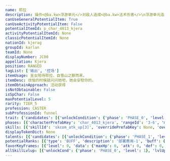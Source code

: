 ```yaml
---
name: 耶拉
description: 操作<@ba.kw>浮游单元</>对敌人造成<@ba.kw>法术伤害</>\n浮游单元连续攻击同一敌人时伤害提升（最高造成干员110%攻击力的伤害）
canUseGeneralPotentialItem: True
canUseActivityPotentialItem: False
potentialItemId: p_char_4013_kjera
activityPotentialItemId: None
classicPotentialItemId: None
nationId: kjerag
groupId: karlan
teamId: None
displayNumber: JC00
appellation: Kjera
position: RANGED
tagList: ['输出', '控场']
itemUsage: 圣女陪侍耶拉，自雪山之巅而来。
itemDesc: 烦恼的时候就问问她吧，她会安慰你的。
itemObtainApproach: 活动获得
isNotObtainable: False
isSpChar: False
maxPotentialLevel: 5
rarity: TIER_5
profession: CASTER
subProfessionId: funnel
trait: {'candidates': [{'unlockCondition': {'phase': 'PHASE_0', 'level': 1}, 'requiredPotentialRank': 0, 'blackboard': [{'key': 'init_atk_scale', 'value': 0.2, 'valueStr': None}, {'key': 'delta_atk_scale', 'value': 0.15, 'valueStr': None}, {'key': 'max_atk_scale', 'value': 1.1, 'valueStr': None}, {'key': 'max_stack_cnt', 'value': 6.0, 'valueStr': None}], 'overrideDescripton': '操作<@ba.kw>浮游单元</>造成<@ba.kw>法术伤害</>\\n单元攻击同一敌人伤害提升（最高造成干员110%攻击力的伤害）', 'prefabKey': None, 'rangeId': None}]}
phases: [{'characterPrefabKey': 'char_4013_kjera', 'rangeId': '3-6', 'maxLevel': 50, 'attributesKeyFrames': [{'level': 1, 'data': {'maxHp': 604, 'atk': 135, 'def': 48, 'magicResistance': 10.0, 'cost': 21, 'blockCnt': 1, 'moveSpeed': 1.0, 'attackSpeed': 100.0, 'baseAttackTime': 1.3, 'respawnTime': 80, 'hpRecoveryPerSec': 0.0, 'spRecoveryPerSec': 1.0, 'maxDeployCount': 1, 'maxDeckStackCnt': 0, 'tauntLevel': 0, 'massLevel': 0, 'baseForceLevel': 0, 'stunImmune': False, 'silenceImmune': False, 'sleepImmune': False, 'frozenImmune': False, 'levitateImmune': False}}, {'level': 50, 'data': {'maxHp': 863, 'atk': 191, 'def': 73, 'magicResistance': 10.0, 'cost': 21, 'blockCnt': 1, 'moveSpeed': 1.0, 'attackSpeed': 100.0, 'baseAttackTime': 1.3, 'respawnTime': 80, 'hpRecoveryPerSec': 0.0, 'spRecoveryPerSec': 1.0, 'maxDeployCount': 1, 'maxDeckStackCnt': 0, 'tauntLevel': 0, 'massLevel': 0, 'baseForceLevel': 0, 'stunImmune': False, 'silenceImmune': False, 'sleepImmune': False, 'frozenImmune': False, 'levitateImmune': False}}], 'evolveCost': None}, {'characterPrefabKey': 'char_4013_kjera', 'rangeId': '3-1', 'maxLevel': 70, 'attributesKeyFrames': [{'level': 1, 'data': {'maxHp': 863, 'atk': 191, 'def': 73, 'magicResistance': 15.0, 'cost': 23, 'blockCnt': 1, 'moveSpeed': 1.0, 'attackSpeed': 100.0, 'baseAttackTime': 1.3, 'respawnTime': 80, 'hpRecoveryPerSec': 0.0, 'spRecoveryPerSec': 1.0, 'maxDeployCount': 1, 'maxDeckStackCnt': 0, 'tauntLevel': 0, 'massLevel': 0, 'baseForceLevel': 0, 'stunImmune': False, 'silenceImmune': False, 'sleepImmune': False, 'frozenImmune': False, 'levitateImmune': False}}, {'level': 70, 'data': {'maxHp': 1121, 'atk': 246, 'def': 101, 'magicResistance': 15.0, 'cost': 23, 'blockCnt': 1, 'moveSpeed': 1.0, 'attackSpeed': 100.0, 'baseAttackTime': 1.3, 'respawnTime': 80, 'hpRecoveryPerSec': 0.0, 'spRecoveryPerSec': 1.0, 'maxDeployCount': 1, 'maxDeckStackCnt': 0, 'tauntLevel': 0, 'massLevel': 0, 'baseForceLevel': 0, 'stunImmune': False, 'silenceImmune': False, 'sleepImmune': False, 'frozenImmune': False, 'levitateImmune': False}}], 'evolveCost': [{'id': '3251', 'count': 4, 'type': 'MATERIAL'}, {'id': '30022', 'count': 4, 'type': 'MATERIAL'}, {'id': '30042', 'count': 3, 'type': 'MATERIAL'}]}, {'characterPrefabKey': 'char_4013_kjera', 'rangeId': '3-1', 'maxLevel': 80, 'attributesKeyFrames': [{'level': 1, 'data': {'maxHp': 1121, 'atk': 246, 'def': 101, 'magicResistance': 20.0, 'cost': 23, 'blockCnt': 1, 'moveSpeed': 1.0, 'attackSpeed': 100.0, 'baseAttackTime': 1.3, 'respawnTime': 80, 'hpRecoveryPerSec': 0.0, 'spRecoveryPerSec': 1.0, 'maxDeployCount': 1, 'maxDeckStackCnt': 0, 'tauntLevel': 0, 'massLevel': 0, 'baseForceLevel': 0, 'stunImmune': False, 'silenceImmune': False, 'sleepImmune': False, 'frozenImmune': False, 'levitateImmune': False}}, {'level': 80, 'data': {'maxHp': 1475, 'atk': 294, 'def': 121, 'magicResistance': 20.0, 'cost': 23, 'blockCnt': 1, 'moveSpeed': 1.0, 'attackSpeed': 100.0, 'baseAttackTime': 1.3, 'respawnTime': 80, 'hpRecoveryPerSec': 0.0, 'spRecoveryPerSec': 1.0, 'maxDeployCount': 1, 'maxDeckStackCnt': 0, 'tauntLevel': 0, 'massLevel': 0, 'baseForceLevel': 0, 'stunImmune': False, 'silenceImmune': False, 'sleepImmune': False, 'frozenImmune': False, 'levitateImmune': False}}], 'evolveCost': [{'id': '3253', 'count': 3, 'type': 'MATERIAL'}, {'id': '30094', 'count': 8, 'type': 'MATERIAL'}, {'id': '31023', 'count': 13, 'type': 'MATERIAL'}]}]
skills: [{'skillId': 'skcom_atk_up[3]', 'overridePrefabKey': None, 'overrideTokenKey': None, 'levelUpCostCond': [{'unlockCond': {'phase': 'PHASE_2', 'level': 1}, 'lvlUpTime': 28800, 'levelUpCost': [{'id': '3303', 'count': 5, 'type': 'MATERIAL'}, {'id': '31054', 'count': 3, 'type': 'MATERIAL'}, {'id': '30063', 'count': 3, 'type': 'MATERIAL'}]}, {'unlockCond': {'phase': 'PHASE_2', 'level': 1}, 'lvlUpTime': 57600, 'levelUpCost': [{'id': '3303', 'count': 6, 'type': 'MATERIAL'}, {'id': '30074', 'count': 3, 'type': 'MATERIAL'}, {'id': '30054', 'count': 5, 'type': 'MATERIAL'}]}, {'unlockCond': {'phase': 'PHASE_2', 'level': 1}, 'lvlUpTime': 86400, 'levelUpCost': [{'id': '3303', 'count': 10, 'type': 'MATERIAL'}, {'id': '30125', 'count': 4, 'type': 'MATERIAL'}, {'id': '31034', 'count': 3, 'type': 'MATERIAL'}]}], 'unlockCond': {'phase': 'PHASE_0', 'level': 1}}, {'skillId': 'skchr_kjera_2', 'overridePrefabKey': None, 'overrideTokenKey': None, 'levelUpCostCond': [{'unlockCond': {'phase': 'PHASE_2', 'level': 1}, 'lvlUpTime': 28800, 'levelUpCost': [{'id': '3303', 'count': 5, 'type': 'MATERIAL'}, {'id': '31044', 'count': 3, 'type': 'MATERIAL'}, {'id': '31023', 'count': 4, 'type': 'MATERIAL'}]}, {'unlockCond': {'phase': 'PHASE_2', 'level': 1}, 'lvlUpTime': 57600, 'levelUpCost': [{'id': '3303', 'count': 6, 'type': 'MATERIAL'}, {'id': '30084', 'count': 3, 'type': 'MATERIAL'}, {'id': '31054', 'count': 5, 'type': 'MATERIAL'}]}, {'unlockCond': {'phase': 'PHASE_2', 'level': 1}, 'lvlUpTime': 86400, 'levelUpCost': [{'id': '3303', 'count': 10, 'type': 'MATERIAL'}, {'id': '30115', 'count': 4, 'type': 'MATERIAL'}, {'id': '31024', 'count': 4, 'type': 'MATERIAL'}]}], 'unlockCond': {'phase': 'PHASE_1', 'level': 1}}]
displayTokenDict: None
talents: [{'candidates': [{'unlockCondition': {'phase': 'PHASE_1', 'level': 1}, 'requiredPotentialRank': 0, 'prefabKey': '1', 'name': '低眉', 'description': '攻击力+5%，攻击范围内存在2格以上的地面地形时，改为攻击力+11%', 'rangeId': None, 'blackboard': [{'key': 'atk', 'value': 0.05, 'valueStr': None}, {'key': 'cnt', 'value': 2.0, 'valueStr': None}, {'key': 'kjera_t_1[high].atk', 'value': 0.11, 'valueStr': None}], 'tokenKey': None}, {'unlockCondition': {'phase': 'PHASE_1', 'level': 1}, 'requiredPotentialRank': 4, 'prefabKey': '1', 'name': '低眉', 'description': '攻击力+8%<@ba.talpu>（+3%）</>，攻击范围内存在2格以上的地面地形时，改为攻击力+14%<@ba.talpu>（+3%）</>', 'rangeId': None, 'blackboard': [{'key': 'atk', 'value': 0.08, 'valueStr': None}, {'key': 'cnt', 'value': 2.0, 'valueStr': None}, {'key': 'kjera_t_1[high].atk', 'value': 0.14, 'valueStr': None}], 'tokenKey': None}, {'unlockCondition': {'phase': 'PHASE_2', 'level': 1}, 'requiredPotentialRank': 0, 'prefabKey': '1', 'name': '低眉', 'description': '攻击力+10%，攻击范围内存在2格以上的地面地形时，改为攻击力+16%', 'rangeId': None, 'blackboard': [{'key': 'atk', 'value': 0.1, 'valueStr': None}, {'key': 'cnt', 'value': 2.0, 'valueStr': None}, {'key': 'kjera_t_1[high].atk', 'value': 0.16, 'valueStr': None}], 'tokenKey': None}, {'unlockCondition': {'phase': 'PHASE_2', 'level': 1}, 'requiredPotentialRank': 4, 'prefabKey': '1', 'name': '低眉', 'description': '攻击力+13%<@ba.talpu>（+3%）</>，攻击范围内存在2格以上的地面地形时，改为攻击力+19%<@ba.talpu>（+3%）</>', 'rangeId': None, 'blackboard': [{'key': 'atk', 'value': 0.13, 'valueStr': None}, {'key': 'cnt', 'value': 2.0, 'valueStr': None}, {'key': 'kjera_t_1[high].atk', 'value': 0.19, 'valueStr': None}], 'tokenKey': None}]}]
potentialRanks: [{'type': 'BUFF', 'description': '部署费用-1', 'buff': {'attributes': {'abnormalFlags': None, 'abnormalImmunes': None, 'abnormalAntis': None, 'abnormalCombos': None, 'abnormalComboImmunes': None, 'attributeModifiers': [{'attributeType': 'COST', 'formulaItem': 'ADDITION', 'value': -1.0, 'loadFromBlackboard': False, 'fetchBaseValueFromSourceEntity': False}]}}, 'equivalentCost': None}, {'type': 'BUFF', 'description': '再部署时间-10秒', 'buff': {'attributes': {'abnormalFlags': None, 'abnormalImmunes': None, 'abnormalAntis': None, 'abnormalCombos': None, 'abnormalComboImmunes': None, 'attributeModifiers': [{'attributeType': 'RESPAWN_TIME', 'formulaItem': 'ADDITION', 'value': -10.0, 'loadFromBlackboard': False, 'fetchBaseValueFromSourceEntity': False}]}}, 'equivalentCost': None}, {'type': 'BUFF', 'description': '部署费用-1', 'buff': {'attributes': {'abnormalFlags': None, 'abnormalImmunes': None, 'abnormalAntis': None, 'abnormalCombos': None, 'abnormalComboImmunes': None, 'attributeModifiers': [{'attributeType': 'COST', 'formulaItem': 'ADDITION', 'value': -1.0, 'loadFromBlackboard': False, 'fetchBaseValueFromSourceEntity': False}]}}, 'equivalentCost': None}, {'type': 'CUSTOM', 'description': '天赋效果增强', 'buff': None, 'equivalentCost': None}, {'type': 'BUFF', 'description': '部署费用-1', 'buff': {'attributes': {'abnormalFlags': None, 'abnormalImmunes': None, 'abnormalAntis': None, 'abnormalCombos': None, 'abnormalComboImmunes': None, 'attributeModifiers': [{'attributeType': 'COST', 'formulaItem': 'ADDITION', 'value': -1.0, 'loadFromBlackboard': False, 'fetchBaseValueFromSourceEntity': False}]}}, 'equivalentCost': None}]
favorKeyFrames: [{'level': 0, 'data': {'maxHp': 0, 'atk': 0, 'def': 0, 'magicResistance': 0.0, 'cost': 0, 'blockCnt': 0, 'moveSpeed': 0.0, 'attackSpeed': 0.0, 'baseAttackTime': 0.0, 'respawnTime': 0, 'hpRecoveryPerSec': 0.0, 'spRecoveryPerSec': 0.0, 'maxDeployCount': 0, 'maxDeckStackCnt': 0, 'tauntLevel': 0, 'massLevel': 0, 'baseForceLevel': 0, 'stunImmune': False, 'silenceImmune': False, 'sleepImmune': False, 'frozenImmune': False, 'levitateImmune': False}}, {'level': 50, 'data': {'maxHp': 0, 'atk': 60, 'def': 0, 'magicResistance': 0.0, 'cost': 0, 'blockCnt': 0, 'moveSpeed': 0.0, 'attackSpeed': 0.0, 'baseAttackTime': 0.0, 'respawnTime': 0, 'hpRecoveryPerSec': 0.0, 'spRecoveryPerSec': 0.0, 'maxDeployCount': 0, 'maxDeckStackCnt': 0, 'tauntLevel': 0, 'massLevel': 0, 'baseForceLevel': 0, 'stunImmune': False, 'silenceImmune': False, 'sleepImmune': False, 'frozenImmune': False, 'levitateImmune': False}}]
allSkillLvlup: [{'unlockCond': {'phase': 'PHASE_0', 'level': 1}, 'lvlUpCost': [{'id': '3301', 'count': 4, 'type': 'MATERIAL'}]}, {'unlockCond': {'phase': 'PHASE_0', 'level': 1}, 'lvlUpCost': [{'id': '3301', 'count': 4, 'type': 'MATERIAL'}, {'id': '30031', 'count': 7, 'type': 'MATERIAL'}]}, {'unlockCond': {'phase': 'PHASE_0', 'level': 1}, 'lvlUpCost': [{'id': '3302', 'count': 6, 'type': 'MATERIAL'}, {'id': '30042', 'count': 3, 'type': 'MATERIAL'}]}, {'unlockCond': {'phase': 'PHASE_1', 'level': 1}, 'lvlUpCost': [{'id': '3302', 'count': 6, 'type': 'MATERIAL'}, {'id': '30052', 'count': 4, 'type': 'MATERIAL'}]}, {'unlockCond': {'phase': 'PHASE_1', 'level': 1}, 'lvlUpCost': [{'id': '3302', 'count': 6, 'type': 'MATERIAL'}, {'id': '30043', 'count': 4, 'type': 'MATERIAL'}]}, {'unlockCond': {'phase': 'PHASE_1', 'level': 1}, 'lvlUpCost': [{'id': '3303', 'count': 6, 'type': 'MATERIAL'}, {'id': '30053', 'count': 2, 'type': 'MATERIAL'}, {'id': '30073', 'count': 4, 'type': 'MATERIAL'}]}]
---
```


